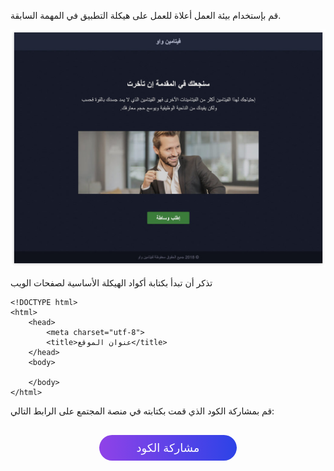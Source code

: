 قم بإستخدام بيئة العمل أعلاة للعمل على هيكلة التطبيق في المهمة السابقة.

![webpage design](assets/design.jpg) 

تذكر أن تبدأ بكتابة أكواد الهيكلة الأساسية لصفحات الويب

```
<!DOCTYPE html>
<html>
    <head>
        <meta charset="utf-8">
        <title>عنوان الموقع</title>
    </head>
    <body>
        
    </body>
</html>
```

قم بمشاركة الكود الذي قمت بكتابته في منصة المجتمع على الرابط التالي:

<a href="https://forums.coretabs.net/t/مشاركة-حلول-مهمة-تطبيق-فيتامين-واو/979" style="display: block; width: 200px; background-color: #5355e8; background-image:linear-gradient(to left, #2d43e7, #9042e8); color:#fff; padding: 10px; margin: 30px auto; border-radius:100px; text-decoration: none; font-size: 18px; text-align: center;" target="_blank">مشاركة الكود</a>

